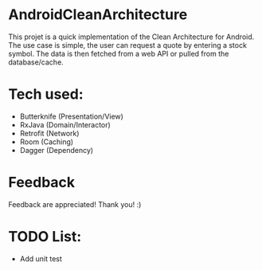 # AndroidCleanArchitecture

This projet is a quick implementation of the Clean Architecture for Android. The use case is simple, the user can request a quote by entering a stock symbol. The data is then fetched from a web API or pulled from the database/cache.

# Tech used:
- Butterknife (Presentation/View)
- RxJava (Domain/Interactor)
- Retrofit (Network)
- Room (Caching)
- Dagger (Dependency)

# Feedback
Feedback are appreciated! Thank you! :)

# TODO List:
- Add unit test
